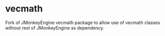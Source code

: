 vecmath
=======

Fork of JMonkeyEngine vecmath package to allow use of vecmath classes without rest of JMonkeyEngine as dependency.

